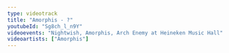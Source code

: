 ```yaml
---
type: videotrack
title: "Amorphis - ?"
youtubeId: "Sg8ch_l_n9Y"
videoevents: "Nightwish, Amorphis, Arch Enemy at Heineken Music Hall"
videoartists: ["Amorphis"]
---
```

